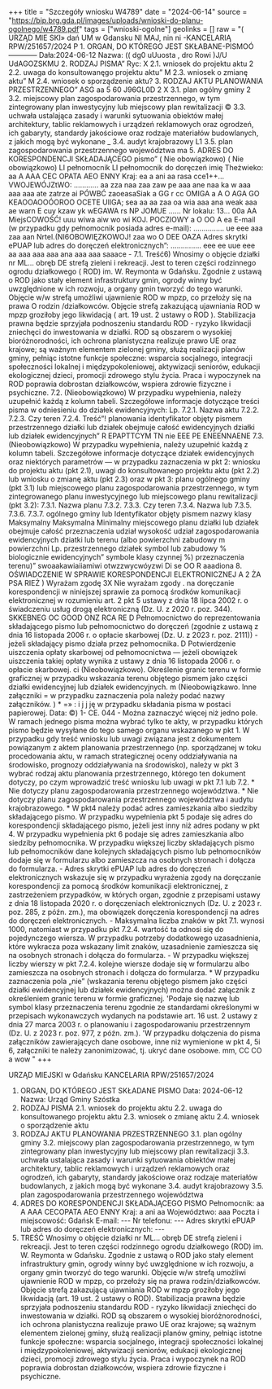 +++
title = "Szczegóły wniosku W4789"
date = "2024-06-14"
source = "https://bip.brg.gda.pl/images/uploads/wnioski-do-planu-ogolnego/w4789.pdf"
tags = ["wnioski-ogolne"]
geolinks = []
raw = "(  URZĄD MIE SKI» dań UM w Gdansku   NI   MAJ, nin ni -KANCELARIĄ RPW/251657/2024 P 1. ORGAN, DO KTÓREGO JEST SKŁABANE-PISMOÓ———— Dała:2024-06-12 Nazwa: (( dg0 uUuosta , dro Rowi )J/U UdAGOZSKMU 2. RODZAJ PISMA” Ryc: X 2.1. wniosek do projektu aktu 2 2.2. uwaga do konsultowanęgo projektu aktu” M 2.3. wniosek o zmianę aktu” M 2.4. wniosek o sporządzenie aktu? 3. RODZAJ AKTU PLANOWANIA PRZESTRZENNEGO”   ASG aa 5 60 J96GL0D 2 X 3.1. plan ogólny gminy 2 3.2. miejscowy plan zagospodarowania przestrzennego, w tym zintegrowany plan inwestycyjny lub miejscowy plan rewitalizacji © 3.3. uchwała ustalająca zasady i warunki sytuowania obiektów małej architektury, tablic reklamowych i urządzeń reklamowych oraz ogrodzeń, ich gabaryty, standardy jakościowe oraz rodzaje materiałów budowlanych, z jakich mogą być wykonane _ 3.4. audyt krajobrazowy L1 3.5. plan zagospodarowania przestrzennego województwa ma 5. ADRES DO KORESPONDENCJI SKŁADAJĄCEGO pismo” ( Nie obowiązkowo) ( Nie obowiązkowo) LI pełnomocnik LI pełnomocnik do doręczeń imię Theżwieko: aa A AAA CEC OPATA AEO ENNY Kraj: ea a ani aa rasa cce1++... VWOJEWÓJZtWO: ............ aa zza naa zaa zaw pe aaa ane naa ka w aaa aaa aaa ate zatrze ai PÓWBĆ zaoeasaSiak a GG r cc OMIGA a A O AGA GO KEAOOAOOÓOROO OCETE UlIGA; sea aa aa zaa oa wia aaa ana weak aaa ae warn E cuy kzaw yk wEGAWA rs NP JOMUE ...... Nr lokalu: 13... 00a AA MiejsCOWOŚĆ! uuu wiwa aiw wo wi KOJ. POCZIOWY a O OO A ea E-mail (w przypadku gdy pełnomocnik posiada adres e-mail): ............... ue eee aaa zaa aan Nrtel.(NI6OBOWIĘZKOWOJ! zaa wo O DEE OAZA Adres skrytki ePUAP lub adres do doręczeń elektronicznych”: ............... eee ee uue eee aa aaa aaa aaa ana aaa aaa saaace - 7.1. Treść6) Wnosimy o objęcie działki nr ML... obręb DE strefą zieleni i rekreacji. Jest to teren części rodzinnego ogrodu działkowego ( ROD) im. W. Reymonta w Gdańsku. Zgodnie z ustawą o ROD jako stały element infrastruktury gmin, ogrody winny być uwzględnione w ich rozwoju, a organy gmin tworzyć do tego warunki. Objęcie w/w strefą umożliwi ujawnienie ROD w mpzp, co przełoży się na prawa O rodzin /działkowców. Objęcie strefą zakazującą ujawniania ROD w mpzp groziłoby jego likwidacją ( art. 19 ust. 2 ustawy o ROD ). Stabilizacja prawna będzie sprzyjała podnoszeniu standardu ROD - ryzyko likwidacji zniechęci do inwestowania w działki. ROD są obszarem o wysokiej bioróżnorodności, ich ochrona planistyczna realizuje prawo UE oraz krajowe; są ważnym elementem zielonej gminy, służą realizacji planów gminy, pełniąc istotne funkcje społeczne: wsparcia socjalnego, integracji społeczności lokalnej i międzypokoleniowej, aktywizacji seniorów, edukacji ekologicznej dzieci, promocji zdrowego stylu życia. Praca i wypoczynek na ROD poprawia dobrostan działkowców, wspiera zdrowie fizyczne i psychiczne. 7.2. (Nieobowiązkowo) W przypadku wypełnienia, należy uzupełnić każdą z kolumn tabeli. Szczegółowe informacje dotyczące treści pisma w odniesieniu do działek ewidencyjnych: Lp.  7.2.1. Nazwa aktu 7.2.2. 7.2.3. Czy teren 7.2.4. Treść”! planowania identyfikator objęty pismem przestrzennego działki lub działek obejmuje całość ewidencyjnych działki lub działek ewidencyjnych” R EPAPTTCYM TN  nie EEE PE ENEENNAENE 7.3. (Nieobowiązkowo) W przypadku wypełnienia, należy uzupełnić każdą z kolumn tabeli. Szczegółowe informacje dotyczące działek ewidencyjnych oraz niektórych parametrów — w przypadku zaznaczenia w pkt 2: wniosku do projektu aktu (pkt 2.1), uwagi do konsultowanego projektu aktu (pkt 2.2) lub wniosku o zmianę aktu (pkt 2.3) oraz w pkt 3: planu ogólnego gminy (pkt 3.1) lub miejscowego planu zagospodarowania przestrzennego, w tym zintegrowanego planu inwestycyjnego lub miejscowego planu rewitalizacji (pkt 3.2): 7.3.1. Nazwa planu 7.3.2. 7.3.3. Czy teren 7.3.4. Nazwa lub 7.3.5. 7.3.6. 7.3.7. ogólnego gminy lub Identyfikator objęty pismem nazwy klasy Maksymalny Maksymalna Minimalny miejscowego planu działki lub działek obejmuje całość przeznaczenia udział wysokość udział zagospodarowania ewidencyjnych dziatki lub terenu (albo powierzchni zabudowy m powierzchni Lp. przestrzennego działek symbol lub zabudowy % biologicznie ewidencyjnych” symbole klasy czynnej %) przeznaczenia terenu)” swoaakawiaiiamiwi  otwzzwycwóyzwi Di se OO R aaadiona 8. OŚWIADCZENIE W SPRAWIE KORESPONDENCJI ELEKTRONICZNEJ  A 2 ŻA PSA RIEŻ ) Wyrażam zgodę 3X Nie wyrażam zgody . na doręczanie korespondencji w niniejszej sprawie za pomocą środków komunikacji elektronicznej w rozumieniu art. 2 pkt 5 ustawy z dnia 18 lipca 2002 r. o świadczeniu usług drogą elektroniczną (Dz. U. z 2020 r. poz. 344). SKKEBNEG OC GOOD ONZ RCA RE D Pełnomocnictwo do reprezentowania składającego pismo lub pełnomocnictwo do doręczeń (zgodnie z ustawą z dnia 16 listopada 2006 r. o opłacie skarbowej (Dz. U. z 2023 r. poz. 2111)) - jeżeli składający pismo działa przez pełnomocnika. D Potwierdzenie uiszczenia opłaty skarbowej od pełnomocnictwa — jeżeli obowiązek uiszczenia takiej opłaty wynika z ustawy z dnia 16 listopada 2006 r. o opłacie skarbowej. ci  (Nieobowiązkowo). Określenie granic terenu w formie graficznej w przypadku wskazania terenu objętego pismem jako części działki ewidencyjnej lub działek ewidencyjnych. m (Nieobowiązkawo. Inne załączniki = w przypadku zaznaczenia pola należy podać nazwy załączników. ) * =» : i j j ję w przypadku składania pisma w postaci papierowej. Data: ©) 1- CE. 044 - Można zaznaczyć więcej niż jedno pole. W ramach jednego pisma można wybrać tylko te akty, w przypadku których pismo będzie wysyłane do tego samego organu wskazanego w pkt 1. W przypadku gdy treść wniosku lub uwagi związana jest z dokumentem powiązanym z aktem planowania przestrzennego (np. sporządzanej w toku procedowania aktu, w ramach strategicznej oceny oddziaływania na środowisko, prognozy oddziaływania na środowisko), należy w pkt 3 wybrać rodzaj aktu planowania przestrzennego, którego ten dokument dotyczy, po czym wprowadzić treść wniosku lub uwagi w pkt 7.1 lub 7.2. * Nie dotyczy planu zagospodarowania przestrzennego województwa. * Nie dotyczy planu zagospodarowania przestrzennego województwa i audytu krajobrazowego. * W pkt4 należy podać adres zamieszkania albo siedziby składającego pismo. W przypadku wypełnienia pkt 5 podaje się adres do korespondencji składającego pismo, jeżeli jest inny niż adres podany w pkt 4. W przypadku wypełnienia pkt 6 podaje się adres zamieszkania albo siedziby pełnomocnika. W przypadku większej liczby składających pismo lub pełnomocników dane kolejnych składających pismo lub pełnomocników dodaje się w formularzu albo zamieszcza na osobnych stronach i dołącza do formularza. - Adres skrytki ePUAP lub adres do doręczeń elektronicznych wskazuje się w przypadku wyrażenia zgody na doręczanie korespondencji za pomocą środków komunikacji elektronicznej, z zastrzeżeniem przypadków, w których organ, zgodnie z przepisami ustawy z dnia 18 listopada 2020 r. o doręczeniach elektronicznych (Dz. U. z 2023 r. poz. 285, z późn. zm.), ma obowiązek doręczenia korespondencji na adres do doręczeń elektronicznych. - Maksymalna liczba znaków w pkt 7.1. wynosi 1000, natomiast w przypadku pkt 7.2.4. wartość ta odnosi się do pojedynczego wiersza. W przypadku potrzeby dodatkowego uzasadnienia, które wykracza poza wskazany limit znaków, uzasadnienie zamieszcza się na osobnych stronach i dołącza do formularza. - W przypadku większej liczby wierszy w pkt 7.2.4. kolejne wiersze dodaje się w formularzu albo zamieszcza na osobnych stronach i dołącza do formularza. * W przypadku zaznaczenia pola „nie” (wskazania terenu objętego pismem jako części działki ewidencyjnej lub działek ewidencyjnych) można dodać załącznik z określeniem granic terenu w formie graficznej. 'Podaje się nazwę lub symbol klasy przeznaczenia terenu zgodnie ze standardami określonymi w przepisach wykonawczych wydanych na podstawie art. 16 ust. 2 ustawy z dnia 27 marca 2003 r. o planowaniu i zagospodarowaniu przestrzennym (Dz. U. z 2023 r. poz. 977, z późn. zm.). 'W przypadku dołączenia do pisma załączników zawierających dane osobowe, inne niż wymienione w pkt 4, 5i 6, załączniki te należy zanonimizować, tj. ukryć dane osobowe. mm, CC CO a wow "
+++

URZĄD MIEJSKI w Gdańsku
KANCELARIA RPW/251657/2024
1. ORGAN, DO KTÓREGO JEST SKŁADANE PISMO
Data: 2024-06-12
Nazwa: Urząd Gminy Szóstka
2. RODZAJ PISMA
2.1. wniosek do projektu aktu
2.2. uwaga do konsultowanego projektu aktu
2.3. wniosek o zmianę aktu
2.4. wniosek o sporządzenie aktu
3. RODZAJ AKTU PLANOWANIA PRZESTRZENNEGO
3.1. plan ogólny gminy
3.2. miejscowy plan zagospodarowania przestrzennego, w tym zintegrowany plan inwestycyjny lub miejscowy plan rewitalizacji
3.3. uchwała ustalająca zasady i warunki sytuowania obiektów małej architektury, tablic reklamowych i urządzeń reklamowych oraz ogrodzeń, ich gabaryty, standardy jakościowe oraz rodzaje materiałów budowlanych, z jakich mogą być wykonane
3.4. audyt krajobrazowy
3.5. plan zagospodarowania przestrzennego województwa
4. ADRES DO KORESPONDENCJI SKŁADAJĄCEGO PISMO
Pełnomocnik: aa A AAA CECOPATA AEO ENNY
Kraj: a ani aa
Województwo: aaa
Poczta i miejscowość: Gdańsk
E-mail: ---
Nr telefonu: ---
Adres skrytki ePUAP lub adres do doręczeń elektronicznych: ---
5. TREŚĆ
Wnosimy o objęcie działki nr ML... obręb DE strefą zieleni i rekreacji. Jest to teren części rodzinnego ogrodu działkowego (ROD) im. W. Reymonta w Gdańsku. Zgodnie z ustawą o ROD jako stały element infrastruktury gmin, ogrody winny być uwzględnione w ich rozwoju, a organy gmin tworzyć do tego warunki. Objęcie w/w strefą umożliwi ujawnienie ROD w mpzp, co przełoży się na prawa rodzin/działkowców. Objęcie strefą zakazującą ujawniania ROD w mpzp groziłoby jego likwidacją (art. 19 ust. 2 ustawy o ROD). Stabilizacja prawna będzie sprzyjała podnoszeniu standardu ROD - ryzyko likwidacji zniechęci do inwestowania w działki. ROD są obszarem o wysokiej bioróżnorodności, ich ochrona planistyczna realizuje prawo UE oraz krajowe; są ważnym elementem zielonej gminy, służą realizacji planów gminy, pełniąc istotne funkcje społeczne: wsparcia socjalnego, integracji społeczności lokalnej i międzypokoleniowej, aktywizacji seniorów, edukacji ekologicznej dzieci, promocji zdrowego stylu życia. Praca i wypoczynek na ROD poprawia dobrostan działkowców, wspiera zdrowie fizyczne i psychiczne.


